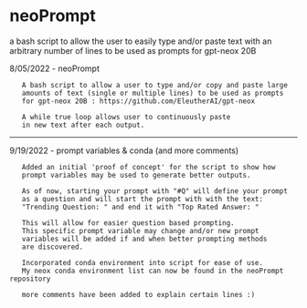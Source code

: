 # neoPrompt
a bash script to allow the user to easily type and/or paste text with an arbitrary number of lines to be used as prompts for gpt-neox 20B


  8/05/2022 - neoPrompt

       A bash script to allow a user to type and/or copy and paste large 
       amounts of text (single or multiple lines) to be used as prompts 
       for gpt-neox 20B : https://github.com/EleutherAI/gpt-neox

       A while true loop allows user to continuously paste
       in new text after each output.

  -------------------------------------------------------------------------------

  9/19/2022 - prompt variables & conda (and more comments)
  
       Added an initial 'proof of concept' for the script to show how 
       prompt variables may be used to generate better outputs. 

       As of now, starting your prompt with "#Q" will define your prompt 
       as a question and will start the prompt with with the text:
       "Trending Question: " and end it with "Top Rated Answer: "

       This will allow for easier question based prompting.
       This specific prompt variable may change and/or new prompt
       variables will be added if and when better prompting methods 
       are discovered.

       Incorporated conda environment into script for ease of use. 
       My neox conda environment list can now be found in the neoPrompt repository

       more comments have been added to explain certain lines :)
